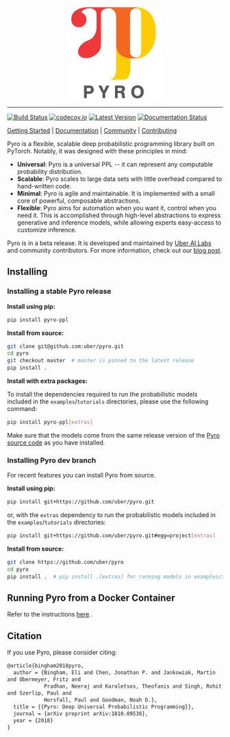 <div align="center">
  <a href="http://pyro.ai"> <img width="220px" height="220px" src="docs/source/_static/img/pyro_logo_with_text.png"></a>
</div>

-----------------------------------------

[![Build Status](https://travis-ci.org/uber/pyro.svg?branch=dev)](https://travis-ci.org/uber/pyro)
[![codecov.io](https://codecov.io/github/uber/pyro/branch/dev/graph/badge.svg)](https://codecov.io/github/uber/pyro)
[![Latest Version](https://badge.fury.io/py/pyro-ppl.svg)](https://pypi.python.org/pypi/pyro-ppl)
[![Documentation Status](https://readthedocs.org/projects/pyro-ppl/badge/?version=dev)](http://pyro-ppl.readthedocs.io/en/stable/?badge=dev)


[Getting Started](http://pyro.ai/examples) |
[Documentation](http://docs.pyro.ai/) |
[Community](http://forum.pyro.ai/) |
[Contributing](https://github.com/uber/pyro/blob/master/CONTRIBUTING.md)

Pyro is a flexible, scalable deep probabilistic programming library built on PyTorch.  Notably, it was designed with these principles in mind:
- **Universal**: Pyro is a universal PPL -- it can represent any computable probability distribution.
- **Scalable**: Pyro scales to large data sets with little overhead compared to hand-written code.
- **Minimal**: Pyro is agile and maintainable. It is implemented with a small core of powerful, composable abstractions.
- **Flexible**: Pyro aims for automation when you want it, control when you need it. This is accomplished through high-level abstractions to express generative and inference models, while allowing experts easy-access to customize inference.

Pyro is in a beta release.  It is developed and maintained by [Uber AI Labs](http://uber.ai) and community contributors.
For more information, check out our [blog post](http://eng.uber.com/pyro).

## Installing

### Installing a stable Pyro release

**Install using pip:**

```sh
pip install pyro-ppl
```

**Install from source:**
```sh
git clone git@github.com:uber/pyro.git
cd pyro
git checkout master  # master is pinned to the latest release
pip install .
```

**Install with extra packages:**

To install the dependencies required to run the probabilistic models included in the `examples`/`tutorials` directories, please use the following command:
```sh
pip install pyro-ppl[extras] 
```
Make sure that the models come from the same release version of the [Pyro source code](https://github.com/uber/pyro/releases) as you have installed.

### Installing Pyro dev branch

For recent features you can install Pyro from source.

**Install using pip:**

```sh
pip install git+https://github.com/uber/pyro.git
```

or, with the `extras` dependency to run the probabilistic models included in the `examples`/`tutorials` directories:
```sh
pip install git+https://github.com/uber/pyro.git#egg=project[extras]
```

**Install from source:**

```sh
git clone https://github.com/uber/pyro
cd pyro
pip install .  # pip install .[extras] for running models in examples/tutorials
```

## Running Pyro from a Docker Container

Refer to the instructions [here](docker/README.md).

## Citation
If you use Pyro, please consider citing:
```
@article{bingham2018pyro,
  author = {Bingham, Eli and Chen, Jonathan P. and Jankowiak, Martin and Obermeyer, Fritz and
            Pradhan, Neeraj and Karaletsos, Theofanis and Singh, Rohit and Szerlip, Paul and
            Horsfall, Paul and Goodman, Noah D.},
  title = {{Pyro: Deep Universal Probabilistic Programming}},
  journal = {arXiv preprint arXiv:1810.09538},
  year = {2018}
}
```
